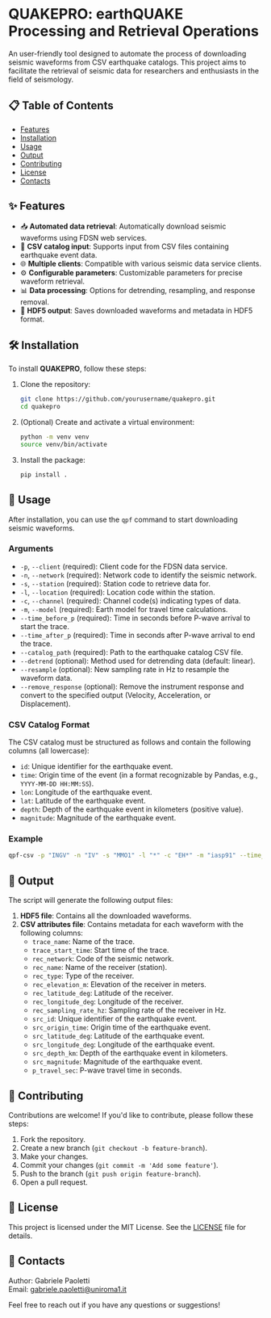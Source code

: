 # QUAKEPRO: earthQUAKE Processing and Retrieval Operations

An user-friendly tool designed to automate the process of downloading seismic waveforms from CSV earthquake catalogs. This project aims to facilitate the retrieval of seismic data for researchers and enthusiasts in the field of seismology.

## 📋 Table of Contents
- [Features](#-features)
- [Installation](#-installation)
- [Usage](#-usage)
- [Output](#-output)
- [Contributing](#-contributing)
- [License](#-license)
- [Contacts](#-contacts)

## ✨ Features
- 📥 **Automated data retrieval**: Automatically download seismic waveforms using FDSN web services.
- 📅 **CSV catalog input**: Supports input from CSV files containing earthquake event data.
- 🌐 **Multiple clients**: Compatible with various seismic data service clients.
- ⚙️ **Configurable parameters**: Customizable parameters for precise waveform retrieval.
- 📊 **Data processing**: Options for detrending, resampling, and response removal.
- 💾 **HDF5 output**: Saves downloaded waveforms and metadata in HDF5 format.

## 🛠️ Installation

To install **QUAKEPRO**, follow these steps:

1. Clone the repository:
   ```bash
   git clone https://github.com/yourusername/quakepro.git
   cd quakepro
   ```

2. (Optional) Create and activate a virtual environment:
    ```bash
    python -m venv venv
    source venv/bin/activate
    ```

3. Install the package:
    ```bash
    pip install .
    ```

## 🚀 Usage

After installation, you can use the `qpf` command to start downloading seismic waveforms. 

### Arguments

- `-p`, `--client` (required): Client code for the FDSN data service.
- `-n`, `--network` (required): Network code to identify the seismic network.
- `-s`, `--station` (required): Station code to retrieve data for.
- `-l`, `--location` (required): Location code within the station.
- `-c`, `--channel` (required): Channel code(s) indicating types of data.
- `-m`, `--model` (required): Earth model for travel time calculations.
- `--time_before_p` (required): Time in seconds before P-wave arrival to start the trace.
- `--time_after_p` (required): Time in seconds after P-wave arrival to end the trace.
- `--catalog_path` (required): Path to the earthquake catalog CSV file.
- `--detrend` (optional): Method used for detrending data (default: linear).
- `--resample` (optional): New sampling rate in Hz to resample the waveform data.
- `--remove_response` (optional): Remove the instrument response and convert to the specified output (Velocity, Acceleration, or Displacement).

### CSV Catalog Format

The CSV catalog must be structured as follows and contain the following columns (all lowercase):

- `id`: Unique identifier for the earthquake event.
- `time`: Origin time of the event (in a format recognizable by Pandas, e.g., `YYYY-MM-DD HH:MM:SS`).
- `lon`: Longitude of the earthquake event.
- `lat`: Latitude of the earthquake event.
- `depth`: Depth of the earthquake event in kilometers (positive value).
- `magnitude`: Magnitude of the earthquake event.

### Example

```bash
qpf-csv -p "INGV" -n "IV" -s "MMO1" -l "*" -c "EH*" -m "iasp91" --time_before_p 5 --time_after_p 15 --catalog_path "path_to_your_catalog.csv"
```

## 📂 Output

The script will generate the following output files:

1. **HDF5 file**: Contains all the downloaded waveforms.
2. **CSV attributes file**: Contains metadata for each waveform with the following columns:
    - `trace_name`: Name of the trace.
    - `trace_start_time`: Start time of the trace.
    - `rec_network`: Code of the seismic network.
    - `rec_name`: Name of the receiver (station).
    - `rec_type`: Type of the receiver.
    - `rec_elevation_m`: Elevation of the receiver in meters.
    - `rec_latitude_deg`: Latitude of the receiver.
    - `rec_longitude_deg`: Longitude of the receiver.
    - `rec_sampling_rate_hz`: Sampling rate of the receiver in Hz.
    - `src_id`: Unique identifier of the earthquake event.
    - `src_origin_time`: Origin time of the earthquake event.
    - `src_latitude_deg`: Latitude of the earthquake event.
    - `src_longitude_deg`: Longitude of the earthquake event.
    - `src_depth_km`: Depth of the earthquake event in kilometers.
    - `src_magnitude`: Magnitude of the earthquake event.
    - `p_travel_sec`: P-wave travel time in seconds.

## 🤝 Contributing

Contributions are welcome! If you'd like to contribute, please follow these steps:

1. Fork the repository.
2. Create a new branch (`git checkout -b feature-branch`).
3. Make your changes.
4. Commit your changes (`git commit -m 'Add some feature'`).
5. Push to the branch (`git push origin feature-branch`).
6. Open a pull request.

## 📜 License

This project is licensed under the MIT License. See the [LICENSE](LICENSE) file for details.

## 📧 Contacts

Author: Gabriele Paoletti  
Email: gabriele.paoletti@uniroma1.it

Feel free to reach out if you have any questions or suggestions!
